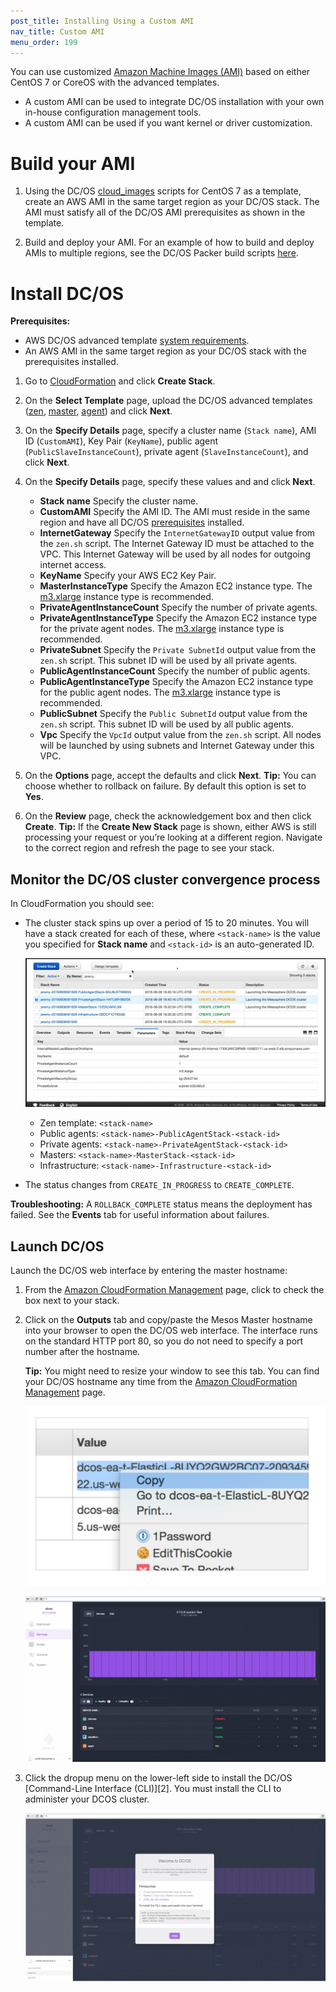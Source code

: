 ```yaml
---
post_title: Installing Using a Custom AMI
nav_title: Custom AMI
menu_order: 199
---
```


You can use customized [Amazon Machine Images (AMI)](http://docs.aws.amazon.com/AWSEC2/latest/UserGuide/AMIs.html) based on either CentOS 7 or CoreOS with the advanced templates. 

- A custom AMI can be used to integrate DC/OS installation with your own in-house configuration management tools.
- A custom AMI can be used if you want kernel or driver customization.

# Build your AMI

1.  Using the DC/OS [cloud_images](https://github.com/dcos/dcos/tree/master/cloud_images) scripts for CentOS 7 as a template, create an AWS AMI in the same target region as your DC/OS stack. The AMI must satisfy all of the DC/OS AMI prerequisites as shown in the template.

1.  Build and deploy your AMI. For an example of how to build and deploy AMIs to multiple regions, see the DC/OS Packer build scripts [here](https://github.com/dcos/dcos/blob/master/cloud_images/centos7/packer.json).

# Install DC/OS

**Prerequisites:**

- AWS DC/OS advanced template [system requirements](/docs/1.8/administration/installing/cloud/aws/advanced/system-requirements/).
- An AWS AMI in the same target region as your DC/OS stack with the prerequisites installed.  

 
1.  Go to [CloudFormation](https://console.aws.amazon.com/cloudformation/home) and click **Create Stack**.
1.  On the **Select Template** page, upload the DC/OS advanced templates ([zen](/docs/1.8/administration/installing/cloud/aws/advanced/template-reference/#zen), [master](/docs/1.8/administration/installing/cloud/aws/advanced/template-reference/#master), [agent](/docs/1.8/administration/installing/cloud/aws/advanced/template-reference/#private-agent)) and click **Next**.
1.  On the **Specify Details** page, specify a cluster name (`Stack name`), AMI ID (`CustomAMI`), Key Pair (`KeyName`), public agent (`PublicSlaveInstanceCount`), private agent (`SlaveInstanceCount`), and click **Next**.
1.  On the **Specify Details** page, specify these values and and click **Next**.

    *  **Stack name** Specify the cluster name.
    *  **CustomAMI** Specify the AMI ID. The AMI must reside in the same region and have all DC/OS [prerequisites](/docs/1.8/administration/installing/cloud/aws/advanced/system-requirements/) installed.
    *  **InternetGateway** Specify the `InternetGatewayID` output value from the `zen.sh` script. The Internet Gateway ID must be attached to the VPC. This Internet Gateway will be used by all nodes for outgoing internet access.
    *  **KeyName** Specify your AWS EC2 Key Pair.
    *  **MasterInstanceType** Specify the Amazon EC2 instance type. The <a href="https://aws.amazon.com/ec2/pricing/" target="_blank">m3.xlarge</a> instance type is recommended.
    *  **PrivateAgentInstanceCount** Specify the number of private agents.
    *  **PrivateAgentInstanceType** Specify the Amazon EC2 instance type for the private agent nodes. The <a href="https://aws.amazon.com/ec2/pricing/" target="_blank">m3.xlarge</a> instance type is recommended.
    *  **PrivateSubnet** Specify the `Private SubnetId` output value from the `zen.sh` script. This subnet ID will be used by all private agents.
    *  **PublicAgentInstanceCount** Specify the number of public agents.
    *  **PublicAgentInstanceType** Specify the Amazon EC2 instance type for the public agent nodes. The <a href="https://aws.amazon.com/ec2/pricing/" target="_blank">m3.xlarge</a> instance type is recommended.
    *  **PublicSubnet** Specify the `Public SubnetId` output value from the `zen.sh` script. This subnet ID will be used by all public agents.
    *  **Vpc** Specify the `VpcId` output value from the `zen.sh` script. All nodes will be launched by using subnets and Internet Gateway under this VPC.
1.  On the **Options** page, accept the defaults and click **Next**.
    **Tip:** You can choose whether to rollback on failure. By default this option is set to **Yes**.

1.  On the **Review** page, check the acknowledgement box and then click **Create**.
    **Tip:** If the **Create New Stack** page is shown, either AWS is still processing your request or you’re looking at a different region. Navigate to the correct region and refresh the page to see your stack.

## Monitor the DC/OS cluster convergence process

In CloudFormation you should see:

*  The cluster stack spins up over a period of 15 to 20 minutes. You will have a stack created for each of these, where `<stack-name>` is the value you specified for **Stack name** and `<stack-id>` is an auto-generated ID.

   ![AWS UI](../img/aws-advanced-2.png)

   *  Zen template: `<stack-name>`
   *  Public agents: `<stack-name>-PublicAgentStack-<stack-id>`
   *  Private agents: `<stack-name>-PrivateAgentStack-<stack-id>`
   *  Masters: `<stack-name>-MasterStack-<stack-id>`
   *  Infrastructure: `<stack-name>-Infrastructure-<stack-id>`

* The status changes from `CREATE_IN_PROGRESS` to `CREATE_COMPLETE`.

**Troubleshooting:** A `ROLLBACK_COMPLETE` status means the deployment has failed. See the **Events** tab for useful information about failures.

## Launch DC/OS

Launch the DC/OS web interface by entering the master hostname:

1.  From the <a href="https://console.aws.amazon.com/cloudformation/home" target="_blank">Amazon CloudFormation Management</a> page, click to check the box next to your stack.

2.  Click on the **Outputs** tab and copy/paste the Mesos Master hostname into your browser to open the DC/OS web interface. The interface runs on the standard HTTP port 80, so you do not need to specify a port number after the hostname.

    **Tip:** You might need to resize your window to see this tab. You can find your DC/OS hostname any time from the <a href="https://console.aws.amazon.com/cloudformation/home" target="_blank">Amazon CloudFormation Management</a> page.

    ![Monitor stack creation](../img/dcos-aws-step3a.png)

    ![DC/OS dashboard](../img/ui-dashboard.gif)

1.  Click the dropup menu on the lower-left side to install the DC/OS [Command-Line Interface (CLI)][2]. You must install the CLI to administer your DCOS cluster.

    ![install CLI](../img/ui-dashboard-install-cli.gif)
